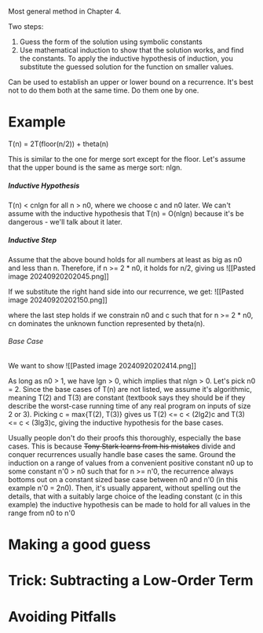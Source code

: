 Most general method in Chapter 4.

Two steps:
1. Guess the form of the solution using symbolic constants
2. Use mathematical induction to show that the solution works, and find the constants.
To apply the inductive hypothesis of induction, you substitute the guessed solution for the function on smaller values.

Can be used to establish an upper or lower bound on a recurrence. It's best not to do them both at the same time. Do them one by one. 

# Example
T(n) = 2T(floor(n/2)) + theta(n)

This is similar to the one for merge sort except for the floor. Let's assume that the upper bound is the same as merge sort: nlgn.

##### Inductive Hypothesis
T(n) < cnlgn for all n > n0, where we choose c and n0 later. We can't assume with the inductive hypothesis that T(n) = O(nlgn) because it's be dangerous - we'll talk about it later.

##### Inductive Step
Assume that the above bound holds for all numbers at least as big as n0 and less than n. Therefore, if n >= 2 * n0, it holds for n/2, giving us
![[Pasted image 20240920202045.png]]

If we substitute the right hand side into our recurrence, we get:
![[Pasted image 20240920202150.png]]

where the last step holds if we constrain n0 and c such that for n >= 2 * n0, cn dominates the unknown function represented by theta(n).

###### Base Case
We want to show
![[Pasted image 20240920202414.png]]

As long as n0 > 1, we have lgn > 0, which implies that nlgn > 0. Let's pick n0 = 2. Since the base cases of T(n) are not listed, we assume it's algorithmic, meaning T(2) and T(3) are constant (textbook says they should be if they describe the worst-case running time of any real program on inputs of size 2 or 3). Picking c = max{T(2), T(3)} gives us T(2) <= c < (2lg2)c and T(3) <= c < (3lg3)c, giving the inductive hypothesis for the base cases.

Usually people don't do their proofs this thoroughly, especially the base cases. This is because ~~Tony Stark learns from his mistakes~~ divide and conquer recurrences usually handle base cases the same. Ground the induction on a range of values from a convenient positive constant n0 up to some constant n'0 > n0 such that for n >= n'0, the recurrence always bottoms out on a constant sized base case between n0 and n'0 (in this example n'0 = 2n0). Then, it's usually apparent, without spelling out the details, that with a suitably large choice of the leading constant (c in this example) the inductive hypothesis can be made to hold for all values in the range from n0 to n'0

# Making a good guess
# Trick: Subtracting a Low-Order Term
# Avoiding Pitfalls
